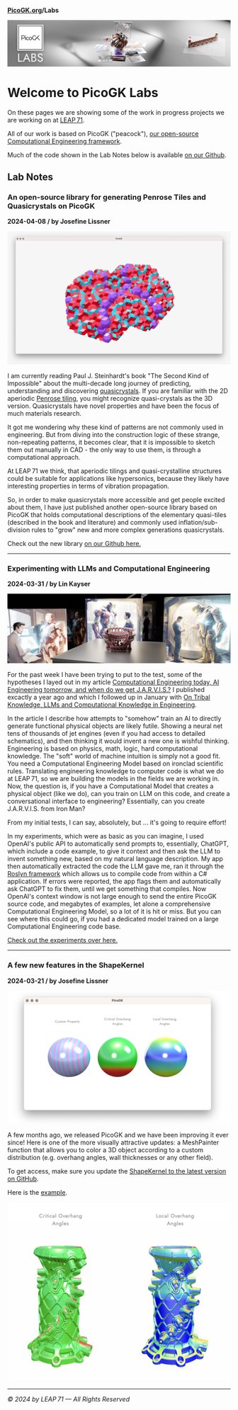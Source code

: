**[PicoGK.org](https://picogk.org)/Labs**

![PicoGK_Labs](PicoGK_Labs.jpg)

# Welcome to PicoGK Labs

On these pages we are showing some of the work in progress projects we are working on at [LEAP 71](https://leap71.com).

All of our work is based on PicoGK ("peacock"), [our open-source Computational Engineering framework](https://github.com/leap71/PicoGK). 

Much of the code shown in the Lab Notes below is available [on our Github](https://github.com/leap71).

## Lab Notes

### An open-source library for generating Penrose Tiles and Quasicrystals on PicoGK

**2024-04-08 / by Josefine Lissner**

![2024-04_QuasiCrystals](assets/2024-04_QuasiCrystals.jpeg)

I am currently reading Paul J. Steinhardt's book "The Second Kind of Impossible" about the multi-decade long journey of predicting, understanding and discovering [quasicrystals](https://en.wikipedia.org/wiki/Quasicrystal). If you are familiar with the 2D aperiodic [Penrose tiling](https://en.wikipedia.org/wiki/Penrose_tiling), you might recognize quasi-crystals as the 3D version. Quasicrystals have novel properties and have been the focus of much materials research.

It got me wondering why these kind of patterns are not commonly used in engineering. But from diving into the construction logic of these strange, non-repeating patterns, it becomes clear, that it is impossible to sketch them out manually in CAD - the only way to use them, is through a computational approach.

At LEAP 71 we think, that aperiodic tilings and quasi-crystalline structures could be suitable for applications like hypersonics, because they likely have interesting properties in terms of vibration propagation.

So, in order to make quasicrystals more accessible and get people excited about them, I have just published another open-source library based on PicoGK that holds computational descriptions of the elementary quasi-tiles (described in the book and literature) and commonly used inflation/sub-division rules to "grow" new and more complex generations quasicrystals.

Check out the new library [on our Github here.](https://github.com/leap71/LEAP71_QuasiCrystals)

------

### Experimenting with LLMs and Computational Engineering

**2024-03-31 / by Lin Kayser**

![jvis](2024-03-31-Lin/jvis.jpeg)

For the past week I have been trying to put to the test, some of the hypotheses I layed out in my article [Computational Engineering today, AI Engineering tomorrow, and when do we get J.A.R.V.I.S.?](https://jlk.ae/2023/03/29/computational-engineering-today-ai-engineering-tomorrow-and-when-do-we-get-j-a-r-v-i-s/) I published excactly a year ago and which I followed up in January with [On Tribal Knowledge, LLMs and Computational Knowledge in Engineering](https://jlk.ae/2024/01/01/on-tribal-knowledge-llms-and-computational-knowledge-in-engineering/).

In the article I describe how attempts to "somehow" train an AI to directly generate functional physical objects are likely futile. Showing a neural net tens of thousands of jet engines (even if you had access to detailed schematics), and then thinking it would invent a new one is wishful thinking. Engineering is based on physics, math, logic, hard computational knowledge. The "soft" world of machine intuition is simply not a good fit. You need a Computational Engineering Model based on ironclad scientific rules. Translating engineering knowledge to computer code is what we do at LEAP 71, so we are building the models in the fields we are working in. Now, the question is, if you have a Computational Model that creates a physical object (like we do), can you train on LLM on this code, and create a conversational interface to engineering? Essentially, can you create J.A.R.V.I.S. from Iron Man? 

From my initial tests, I can say, absolutely, but ... it's going to require effort!

In my experiments, which were as basic as you can imagine, I used OpenAI's public API to automatically send prompts to, essentially, ChatGPT, which include a code example, to give it context and then ask the LLM to invent something new, based on my natural language description. My app then automatically extracted the code the LLM gave me, ran it through the [Roslyn framework](https://en.wikipedia.org/wiki/Roslyn_(compiler)) which allows us to compile code from within a C# application. If errors were reported, the app flags them and automatically ask ChatGPT to fix them, until we get something that compiles. Now OpenAI's context window is not large enough to send the entire PicoGK source code, and megabytes of examples, let alone a comprehensive Computational Engineering Model, so a lot of it is hit or miss. But you can see where this could go, if you had a dedicated model trained on a large Computational Engineering code base. 

[Check out the experiments over here.](2024-03-31-Lin/README.md#setup)

------

### A few new features in the ShapeKernel

**2024-03-21 / by Josefine Lissner**

![2024-03_ColoredMeshes_1](assets/2024-03_ColoredMeshes_1.png)

A few months ago, we released PicoGK and we have been improving it ever since! Here is one of the more visually attractive updates: a MeshPainter function that allows you to color a 3D object according to a custom distribution (e.g. overhang angles, wall thicknesses or any other field). 

To get access, make sure you update the [ShapeKernel to the latest version on GitHub](https://github.com/leap71/LEAP71_ShapeKernel).

Here is the [example](https://github.com/leap71/PicoGK/discussions/22).

![2023-03_ColoredMeshes_2](assets/2023-03_ColoredMeshes_2.png)

------

*© 2024 by LEAP 71 — All Rights Reserved*
